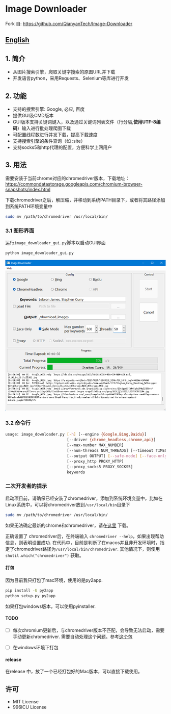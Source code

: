 # Image Downloader
Fork 自: https://github.com/QianyanTech/Image-Downloader

## [English](https://github.com/MuLoo/download-images-python/blob/master/README_en.md)

## 1. 简介

+ 从图片搜索引擎，爬取关键字搜索的原图URL并下载
+ 开发语言python，采用Requests、Selenium等库进行开发

## 2. 功能

+ 支持的搜索引擎: Google, 必应, 百度
+ 提供GUI及CMD版本
+ GUI版本支持关键词键入，以及通过关键词列表文件（行分隔,**使用UTF-8编码**）输入进行批处理爬图下载
+ 可配置线程数进行并发下载，提高下载速度
+ 支持搜索引擎的条件查询（如 :site）
+ 支持socks5和http代理的配置，方便科学上网用户

## 3. 用法

需要安装于当前chrome对应的chromedriver版本，下载地址：https://commondatastorage.googleapis.com/chromium-browser-snapshots/index.html

下载chromedriver之后，解压缩，并移动到系统PATH目录下，或者将其路径添加到系统PATH环境变量中

```bash
sudo mv /path/to/chromedriver /usr/local/bin/
```


### 3.1 图形界面

运行`image_downloader_gui.py`脚本以启动GUI界面

```bash
python image_downloader_gui.py
```

![GUI](/GUI.png)

### 3.2 命令行

```bash
usage: image_downloader.py [-h] [--engine {Google,Bing,Baidu}]
                           [--driver {chrome_headless,chrome,api}]
                           [--max-number MAX_NUMBER]
                           [--num-threads NUM_THREADS] [--timeout TIMEOUT]
                           [--output OUTPUT] [--safe-mode] [--face-only]
                           [--proxy_http PROXY_HTTP]
                           [--proxy_socks5 PROXY_SOCKS5]
                           keywords
```


### 二次开发者的提示

启动项目前，请确保已经安装了chromedriver，添加到系统环境变量中，比如在Linux系统中，可以将chromedriver放到`/usr/local/bin`目录下

```bash
sudo mv /path/to/chromedriver /usr/local/bin/
```

如果无法确定最新的chrome和chromedriver，请在[这里](https://googlechromelabs.github.io/chrome-for-testing/#stable) 下载。

正确设置了 chromedriver后，在终端输入 `chromedriver --help`，如果出现帮助信息，则表明设置成功.
在代码中，目前是判断了在macos并且非开发环境时，指定了chromedriver路径为`/usr/local/bin/chromedriver`.
其他情况下，则使用 `shutil.which("chromedriver")` 获取。


#### 打包
因为目前我只打包了mac环境，使用的是py2app.

  ```bash
  pip install -U py2app
  python setup.py py2app
  ```

  如果打包windows版本，可以使用pyinstaller.

  #### TODO
  - [ ] 每次chromium更新后，与chromedriver版本不匹配，会导致无法启动，需要手动更新chromedriver. 需要自动处理这个问题。参考[这个包](shutil.which("chromedriver"))
  - [ ] 在windows环境下打包




#### release
在release 中，放了一个已经打包好的Mac版本，可以直接下载使用。

## 许可

+ MIT License
+ 996ICU License
